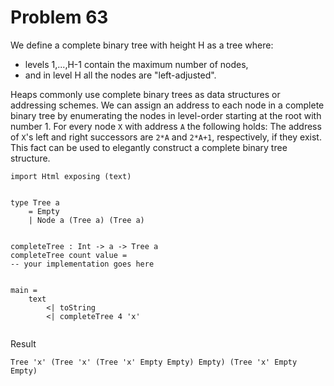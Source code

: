 # Problem 63

We define a complete binary tree with height H as a tree where:
* levels 1,...,H-1 contain the maximum number of nodes, 
* and in level H all the nodes are "left-adjusted". 

Heaps commonly use complete binary trees as data structures or addressing schemes. We can assign an address to each node in a complete binary tree by enumerating the nodes in level-order starting at the root with number 1. For every node ```X``` with address ```A``` the following holds: The address of ```X```'s left and right successors are ```2*A``` and ```2*A+1```, respectively, if they exist. This fact can be used to elegantly construct a complete binary tree structure.
```
import Html exposing (text)


type Tree a
    = Empty
    | Node a (Tree a) (Tree a)


completeTree : Int -> a -> Tree a
completeTree count value =
-- your implementation goes here


main =
    text
        <| toString
        <| completeTree 4 'x'
  
```
Result
```
Tree 'x' (Tree 'x' (Tree 'x' Empty Empty) Empty) (Tree 'x' Empty Empty)

```

